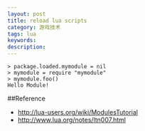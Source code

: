 ```yaml
---
layout: post
title: reload lua scripts
category: 游戏技术
tags: lua
keywords: 
description: 
---
```


```
> package.loaded.mymodule = nil
> mymodule = require "mymodule"
> mymodule.foo()
Hello Module!
```

##Reference

* <http://lua-users.org/wiki/ModulesTutorial>
* <http://www.lua.org/notes/ltn007.html>